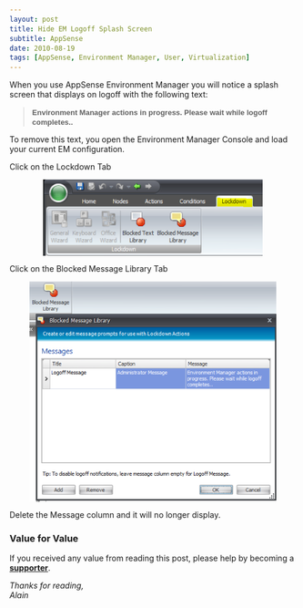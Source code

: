 ```yaml
---
layout: post
title: Hide EM Logoff Splash Screen
subtitle: AppSense
date: 2010-08-19
tags: [AppSense, Environment Manager, User, Virtualization]
---
```

When you use AppSense Environment Manager you will notice a splash screen that displays on logoff with the following text:
<blockquote><span style="font-family:Arial;font-size:small;"><strong>Environment Manager actions in progress. Please wait while logoff completes..</strong></span></blockquote>
To remove this text, you open the Environment Manager Console and load your current EM configuration.

Click on the Lockdown Tab

<img 
    style="display: block; 
           margin-left: auto;
           margin-right: auto;"
    src="/assets/img/appsense-hide-em-logoff-splash-screen/image.png" width="386" height="134" alt="image">

Click on the Blocked Message Library Tab

<img 
    style="display: block; 
           margin-left: auto;
           margin-right: auto;"
    src="/assets/img/appsense-hide-em-logoff-splash-screen/image1.png" width="434" height="387" alt="image1">

Delete the Message column and it will no longer display.

### Value for Value
If you received any value from reading this post, please help by becoming a [**supporter**](https://www.paypal.com/donate?hosted_button_id=73HNLGA2SGLLU).

*Thanks for reading,*  
*Alain*